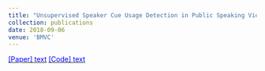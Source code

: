 ```yaml
---
title: "Unsupervised Speaker Cue Usage Detection in Public Speaking Videos"
collection: publications
date: 2018-09-06
venue: 'BMVC'
---
```


[<span style="color:blue"> [Paper] text</span>](http://bmvc2018.org/contents/workshops/vibe2018/VIBE002.pdf) [<span style="color:blue"> [Code] text</span>](https://github.com/Anshul-Gupta24/Unsupervised-Speaker-Cue-Usage)
